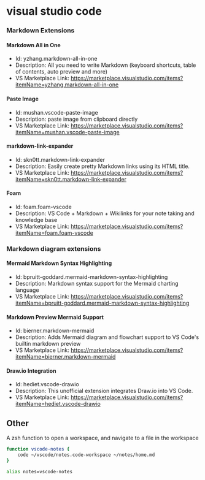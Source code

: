# visual studio code

### Markdown Extensions

#### Markdown All in One

- Id: yzhang.markdown-all-in-one
- Description: All you need to write Markdown (keyboard shortcuts, table of contents, auto preview and more)
- VS Marketplace Link: https://marketplace.visualstudio.com/items?itemName=yzhang.markdown-all-in-one

#### Paste Image
- Id: mushan.vscode-paste-image
- Description: paste image from clipboard directly
- VS Marketplace Link: https://marketplace.visualstudio.com/items?itemName=mushan.vscode-paste-image

#### markdown-link-expander
- Id: skn0tt.markdown-link-expander
- Description: Easily create pretty Markdown links using its HTML title.
- VS Marketplace Link: https://marketplace.visualstudio.com/items?itemName=skn0tt.markdown-link-expander

#### Foam

- Id: foam.foam-vscode
- Description: VS Code + Markdown + Wikilinks for your note taking and knowledge base
- VS Marketplace Link: https://marketplace.visualstudio.com/items?itemName=foam.foam-vscode

### Markdown diagram extensions

#### Mermaid Markdown Syntax Highlighting

- Id: bpruitt-goddard.mermaid-markdown-syntax-highlighting
- Description: Markdown syntax support for the Mermaid charting language
- VS Marketplace Link: https://marketplace.visualstudio.com/items?itemName=bpruitt-goddard.mermaid-markdown-syntax-highlighting

#### Markdown Preview Mermaid Support

- Id: bierner.markdown-mermaid
- Description: Adds Mermaid diagram and flowchart support to VS Code's builtin markdown preview
- VS Marketplace Link: https://marketplace.visualstudio.com/items?itemName=bierner.markdown-mermaid

#### Draw.io Integration

- Id: hediet.vscode-drawio
- Description: This unofficial extension integrates Draw.io into VS Code.
- VS Marketplace Link: https://marketplace.visualstudio.com/items?itemName=hediet.vscode-drawio

## Other

A zsh function to open a workspace, and navigate to a file in the workspace

```zsh
function vscode-notes {
    code ~/vscode/notes.code-workspace ~/notes/home.md
}

alias notes=vscode-notes
```
